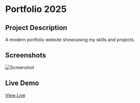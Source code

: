 # Portfolio 2025

## Project Description
A modern portfolio website showcasing my skills and projects.

## Screenshots
![Screenshot](assets/Portfolio%20Website%20Screenshot.png)

## Live Demo
[View Live](https://yourgithubusername.github.io/portfolio-2025/)